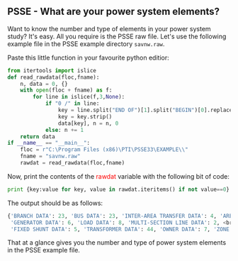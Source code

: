 ---
---


## PSSE - What are your power system elements?
   
   Want to know the number and type of elements in your power system study? It's easy. All you require is the PSSE raw file. Let's use the following example file in the PSSE example directory `savnw.raw`.
                
   Paste this little function in your favourite python editior:
   
   ```python
   from itertools import islice
   def read_rawdata(floc,fname):
       n, data = 0, {}
       with open(floc + fname) as f:
           for line in islice(f,3,None):
               if "0 /" in line:
                   key = line.split("END OF")[1].split("BEGIN")[0].replace(",","")
                   key = key.strip()
                   data[key], n = n, 0
               else: n += 1
       return data
   if __name__ == "__main__":
       floc = r"C:\Program Files (x86)\PTI\PSSE33\EXAMPLE\\" 
       fname = "savnw.raw"
       rawdat = read_rawdata(floc,fname)
   ```
  
  Now, print the contents of the <span style="color:red">rawdat</span> variable with the following bit of code:
  
  ```python
  print {key:value for key, value in rawdat.iteritems() if not value==0}
  ```
  
  The output should be as follows:
  
  ```python
  {'BRANCH DATA': 23, 'BUS DATA': 23, 'INTER-AREA TRANSFER DATA': 4, 'AREA DATA': 3, <br/>
   'GENERATOR DATA': 6, 'LOAD DATA': 8, 'MULTI-SECTION LINE DATA': 2, <br/>
   'FIXED SHUNT DATA': 5, 'TRANSFORMER DATA': 44, 'OWNER DATA': 7, 'ZONE DATA': 4}
  ```
 
  That at a glance gives you the number and type of power system elements in the PSSE example file.
  